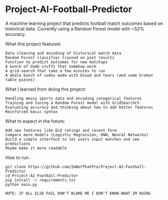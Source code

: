 # Project-AI-Football-Predictor
A machine learning project that predicts football match outcomes based on historical data. Currently using a Random Forest model with ~52% accuracy.

What this project featured:

    Data cleaning and encoding of historical match data
    Random Forest classifier trained on past results
    Function to predict outcomes for new matchups
    A bunch of dumb stuffs that somehow work
    A grid-search that take a few minutes to run
    A whole bunch of codes made with blood and tears (and some broken table pieces)

What I learned from doing this project:

    Handling messy sports data and encoding categorical features
    Training and tuning a Random Forest model with GridSearchCV
    Evaluating accuracy and thinking about how to add better features
    Reinforced basic syntax

What to expect in the future:

    Add new features like ELO ratings and recent form
    Compare more models (Logistic Regression, KNN, Neural Networks)
    Build a simple interface to let users input matches and see predictions
    Maybe make it more readable

How to run:

    git clone https://github.com/ImNotThatPro/Project-AI-Football-Predictor
    cd Project-AI-Football-Predictor
    pip install -r requirements.txt
    python main.py
    
    NOTE: IF ALL ELSE FAIL DON'T BLAME ME I DON'T KNOW WHAT IM DOING 